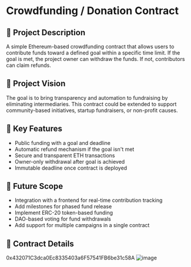 # Crowdfunding / Donation Contract

## 📝 Project Description
A simple Ethereum-based crowdfunding contract that allows users to contribute funds toward a defined goal within a specific time limit. If the goal is met, the project owner can withdraw the funds. If not, contributors can claim refunds.

## 🎯 Project Vision
The goal is to bring transparency and automation to fundraising by eliminating intermediaries. This contract could be extended to support community-based initiatives, startup fundraisers, or non-profit causes.

## 🌟 Key Features
- Public funding with a goal and deadline
- Automatic refund mechanism if the goal isn't met
- Secure and transparent ETH transactions
- Owner-only withdrawal after goal is achieved
- Immutable deadline once contract is deployed

## 🔮 Future Scope
- Integration with a frontend for real-time contribution tracking
- Add milestones for phased fund release
- Implement ERC-20 token-based funding
- DAO-based voting for fund withdrawals
- Add support for multiple campaigns in a single contract

## 📜 Contract Details
0x432071C3dca0Ec8335403a6F57541FB6be31c58A
![image](https://github.com/user-attachments/assets/365c0968-27d6-48d8-98d5-045db6c7afdc)


